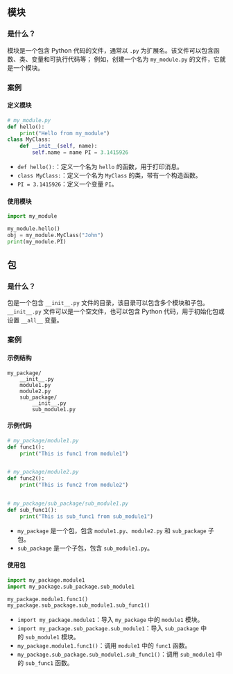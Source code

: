 ## 模块
### 是什么？
模块是一个包含 Python 代码的文件，通常以 `.py` 为扩展名。该文件可以包含函数、类、变量和可执行代码等；
例如，创建一个名为 `my_module.py` 的文件，它就是一个模块。
### 案例
#### 定义模块
```python
# my_module.py 
def hello(): 
	print("Hello from my_module") 
class MyClass: 
	def __init__(self, name): 
		self.name = name PI = 3.1415926
```
- `def hello():`：定义一个名为 `hello` 的函数，用于打印消息。
- `class MyClass:`：定义一个名为 `MyClass` 的类，带有一个构造函数。
- `PI = 3.1415926`：定义一个变量 `PI`。
#### 使用模块
```python
import my_module 

my_module.hello() 
obj = my_module.MyClass("John") 
print(my_module.PI)
```
## 包
### 是什么？
包是一个包含 `__init__.py` 文件的目录，该目录可以包含多个模块和子包。
`__init__.py` 文件可以是一个空文件，也可以包含 Python 代码，用于初始化包或设置 `__all__` 变量。
### 案例
#### 示例结构
```
my_package/
    __init__.py
    module1.py
    module2.py
    sub_package/
        __init__.py
        sub_module1.py
```
#### 示例代码
```python
# my_package/module1.py
def func1():
    print("This is func1 from module1")


# my_package/module2.py
def func2():
    print("This is func2 from module2")


# my_package/sub_package/sub_module1.py
def sub_func1():
    print("This is sub_func1 from sub_module1")
```
- `my_package` 是一个包，包含 `module1.py`、`module2.py` 和 `sub_package` 子包。
- `sub_package` 是一个子包，包含 `sub_module1.py`。
#### 使用包
```python
import my_package.module1
import my_package.sub_package.sub_module1

my_package.module1.func1()
my_package.sub_package.sub_module1.sub_func1()
```
- `import my_package.module1`：导入 `my_package` 中的 `module1` 模块。
- `import my_package.sub_package.sub_module1`：导入 `sub_package` 中的 `sub_module1` 模块。
- `my_package.module1.func1()`：调用 `module1` 中的 `func1` 函数。
- `my_package.sub_package.sub_module1.sub_func1()`：调用 `sub_module1` 中的 `sub_func1` 函数。
